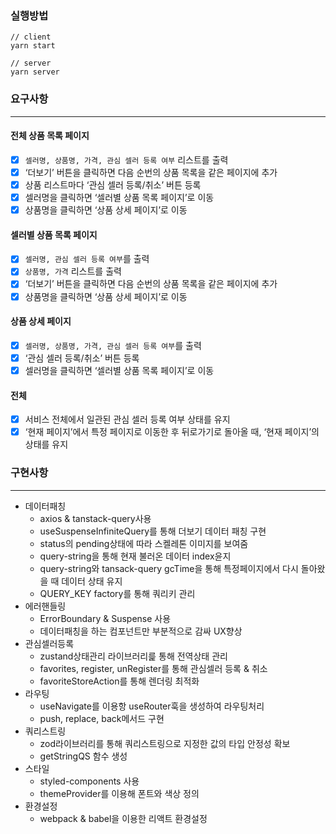 ### 실행방법

```
// client
yarn start

// server
yarn server
```

### 요구사항

---

#### 전체 상품 목록 페이지

- [x] `셀러명, 상품명, 가격, 관심 셀러 등록 여부` 리스트를 출력
- [x] ‘더보기’ 버튼을 클릭하면 다음 순번의 상품 목록을 같은 페이지에 추가
- [x] 상품 리스트마다 ‘관심 셀러 등록/취소’ 버튼 등록
- [x] 셀러명을 클릭하면 ‘셀러별 상품 목록 페이지’로 이동
- [x] 상품명을 클릭하면 ‘상품 상세 페이지’로 이동

#### 셀러별 상품 목록 페이지

- [x] `셀러명, 관심 셀러 등록 여부`를 출력
- [x] `상품명, 가격` 리스트를 출력
- [x] ‘더보기’ 버튼을 클릭하면 다음 순번의 상품 목록을 같은 페이지에 추가
- [x] 상품명을 클릭하면 ‘상품 상세 페이지’로 이동

#### 상품 상세 페이지

- [x] `셀러명, 상품명, 가격, 관심 셀러 등록 여부`를 출력
- [x] ‘관심 셀러 등록/취소’ 버튼 등록
- [x] 셀러명을 클릭하면 ‘셀러별 상품 목록 페이지’로 이동

#### 전체

- [x] 서비스 전체에서 일관된 관심 셀러 등록 여부 상태를 유지
- [x] ‘현재 페이지’에서 특정 페이지로 이동한 후 뒤로가기로 돌아올 때, ‘현재 페이지’의 상태를 유지

### 구현사항

---

- 데이터패칭
  - axios & tanstack-query사용
  - useSuspenseInfiniteQuery를 통해 더보기 데이터 패칭 구현
  - status의 pending상태에 따라 스켈레톤 이미지를 보여줌
  - query-string을 통해 현재 불러온 데이터 index윤지
  - query-string와 tansack-query gcTime을 통해 특정페이지에서 다시 돌아왔을 때 데이터 상태 유지
  - QUERY_KEY factory를 통해 쿼리키 관리
- 에러핸들링
  - ErrorBoundary & Suspense 사용
  - 데이터패칭을 하는 컴포넌트만 부분적으로 감싸 UX향상
- 관심셀러등록
  - zustand상태관리 라이브러리릁 통해 전역상태 관리
  - favorites, register, unRegister를 통해 관심셀러 등록 & 취소
  - favoriteStoreAction를 통해 렌더링 최적화
- 라우팅
  - useNavigate를 이용항 useRouter훅을 생성하여 라우팅처리
  - push, replace, back메서드 구현
- 쿼리스트링
  - zod라이브러리를 통해 쿼리스트링으로 지정한 값의 타입 안정성 확보
  - getStringQS 함수 생성
- 스타일
  - styled-components 사용
  - themeProvider를 이용해 폰트와 색상 정의
- 환경설정
  - webpack & babel을 이용한 리액트 환경설정
